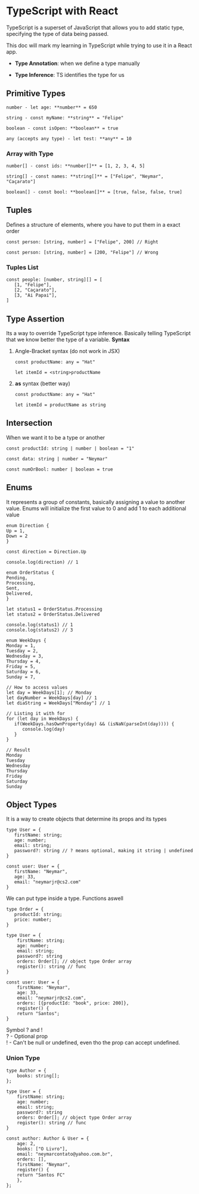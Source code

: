 # TypeScript with React

TypeScript is a superset of JavaScript that allows you to add static type, specifying the type of data being passed.

This doc will mark my learning in TypeScript while trying to use it in a React app.

- **Type Annotation**: when we define a type manually

- **Type Inference**: TS identifies the type for us

## Primitive Types
```
number - let age: **number** = 650

string - const myName: **string** = "Felipe"

boolean - const isOpen: **boolean** = true

any (accepts any type) - let test: **any** = 10
```

### Array with Type
```
number[] - const ids: **number[]** = [1, 2, 3, 4, 5]

string[] - const names: **string[]** = ["Felipe", "Neymar", "Caçarato"]

boolean[] - const bool: **boolean[]** = [true, false, false, true]

```
## Tuples
Defines a structure of elements, where you have to put them in a exact order  
``` 
const person: [string, number] = ["Felipe", 200] // Right
   
const person: [string, number] = [200, "Felipe"] // Wrong
```

### Tuples List
```
const people: [number, string][] = [
   [1, "Felipe"],
   [2, "Caçarato"],
   [3, "Ai Papai"],
]
```

## Type Assertion
Its a way to override TypeScript type inference. Basically telling TypeScript that we know better the type of a variable.
**Syntax**
1. Angle-Bracket syntax (do not work in JSX)
   ```
   const productName: any = "Hat"
   
   let itemId = <string>productName
   ```

3. **as** syntax (better way)
   ```
   const productName: any = "Hat"
   
   let itemId = productName as string
   ```
   
## Intersection
When we want it to be a type or another
```
const productId: string | number | boolean = "1"

const data: string | number = "Neymar"

const numOrBool: number | boolean = true
```

## Enums
It represents a group of constants, basically assigning a value to another value.
Enums will initialize the first value to 0 and add 1 to each additional value
```
enum Direction {
Up = 1,
Down = 2
}

const direction = Direction.Up

console.log(direction) // 1
```

```
enum OrderStatus {
Pending,
Processing,
Sent,
Delivered,
}

let status1 = OrderStatus.Processing
let status2 = OrderStatus.Delivered

console.log(status1) // 1
console.log(status2) // 3
```

```
enum WeekDays {
Monday = 1,
Tuesday = 2,
Wednesday = 3,
Thursday = 4,
Friday = 5,
Saturday = 6,
Sunday = 7,

// How to access values
let day = WeekDays[1]; // Monday
let dayNumber = WeekDays[day] // 1
let diaString = WeekDays["Monday"] // 1

// Listing it with for
for (let day in WeekDays) {
   if(WeekDays.hasOwnProperty(day) && (isNaN(parseInt(day)))) {
      console.log(day)
   }
}

// Result
Monday
Tuesday
Wednesday
Thursday
Friday
Saturday
Sunday

```

## Object Types
It is a way to create objects that determine its props and its types

```
type User = {
   firstName: string;
   age: number;
   email: string;
   password?: string // ? means optional, making it string | undefined
}

const user: User = {
   firstName: "Neymar",
   age: 33,
   email: "neymarjr@cs2.com"
}
```

We can put type inside a type. Functions aswell
```
type Order = {
   productId: string;
   price: number;
}

type User = {
	firstName: string;
	age: number;
	email: string;
	password?: string
	orders: Order[]; // object type Order array
	register(): string // func
}

const user: User = {
	firstName: "Neymar",
	age: 33,
	email: "neymarjr@cs2.com",
	orders: [{productId: "book", price: 200]},
	register() {
	return "Santos";
}

```

Symbol ? and !  
? - Optional prop  
! - Can't be null or undefined, even tho the prop can accept undefined.  

### Union Type
```
type Author = {
	books: string[];
};

type User = {
	firstName: string;
	age: number;
	email: string;
	password?: string
	orders: Order[]; // object type Order array
	register(): string // func
}

const author: Author & User = {
	age: 2,
	books: ["O Livro"],
	email: "neymarcontato@yahoo.com.br",
	orders: [],
	firstName: "Neymar",
	register() {
	return "Santos FC"
	},
};

```
